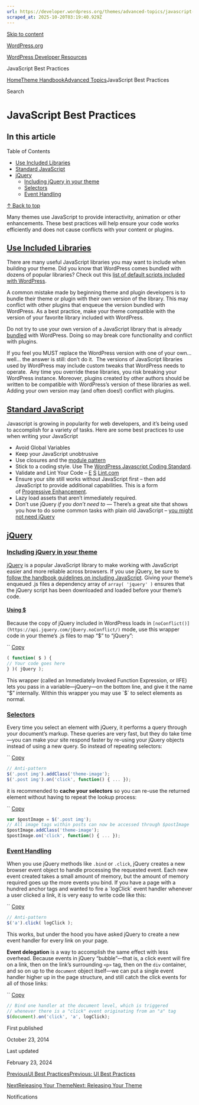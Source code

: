 ```yaml
---
url: https://developer.wordpress.org/themes/advanced-topics/javascript-best-practices
scraped_at: 2025-10-20T03:19:40.929Z
---
```


[Skip to content](https://developer.wordpress.org/themes/advanced-topics/javascript-best-practices/#wp--skip-link--target)

[WordPress.org](https://wordpress.org/)

[WordPress Developer Resources](https://developer.wordpress.org/)

JavaScript Best Practices


[Home](https://developer.wordpress.org/)[Theme Handbook](https://developer.wordpress.org/themes/)[Advanced Topics](https://developer.wordpress.org/themes/advanced-topics/)JavaScript Best Practices

Search

# JavaScript Best Practices

## In this article

Table of Contents

- [Use Included Libraries](https://developer.wordpress.org/themes/advanced-topics/javascript-best-practices/#use-included-libraries)
- [Standard JavaScript](https://developer.wordpress.org/themes/advanced-topics/javascript-best-practices/#standard-javascript)
- [jQuery](https://developer.wordpress.org/themes/advanced-topics/javascript-best-practices/#jquery)
  - [Including jQuery in your theme](https://developer.wordpress.org/themes/advanced-topics/javascript-best-practices/#including-jquery-in-your-theme)
  - [Selectors](https://developer.wordpress.org/themes/advanced-topics/javascript-best-practices/#selectors)
  - [Event Handling](https://developer.wordpress.org/themes/advanced-topics/javascript-best-practices/#event-handling)

[↑ Back to top](https://developer.wordpress.org/themes/advanced-topics/javascript-best-practices/#wp--skip-link--target)

Many themes use JavaScript to provide interactivity, animation or other enhancements. These best practices will help ensure your code works efficiently and does not cause conflicts with your content or plugins.

## [Use Included Libraries](https://developer.wordpress.org/themes/advanced-topics/javascript-best-practices/\#use-included-libraries)

There are many useful JavaScript libraries you may want to include when building your theme. Did you know that WordPress comes bundled with dozens of popular libraries? Check out this [list of default scripts included with WordPress](https://developer.wordpress.org/themes/basics/including-css-javascript/#default-scripts-included-and-registered-by-wordpress).

A common mistake made by beginning theme and plugin developers is to bundle their theme or plugin with their own version of the library. This may conflict with other plugins that enqueue the version bundled with WordPress. As a best practice, make your theme compatible with the version of your favorite library included with WordPress.

Do not try to use your own version of a JavaScript library that is already [bundled](https://developer.wordpress.org/themes/basics/including-css-javascript/#default-scripts-included-and-registered-by-wordpress "Default Scripts Included with WordPress") with WordPress. Doing so may break core functionality and conflict with plugins.

If you feel you MUST replace the WordPress version with one of your own… well… the answer is still: don’t do it.  The versions of JavaScript libraries used by WordPress may include custom tweaks that WordPress needs to operate.  Any time you override these libraries, you risk breaking your WordPress instance. Moreover, plugins created by other authors should be written to be compatible with WordPress’s version of these libraries as well. Adding your own version may (and often does!) conflict with plugins.

## [Standard JavaScript](https://developer.wordpress.org/themes/advanced-topics/javascript-best-practices/\#standard-javascript)

Javascript is growing in popularity for web developers, and it’s being used to accomplish for a variety of tasks. Here are some best practices to use when writing your JavaScript

- Avoid Global Variables
- Keep your JavaScript unobtrusive
- Use closures and the [module pattern](https://developer.mozilla.org/en-US/docs/Web/JavaScript/Guide/Modules)
- Stick to a coding style. Use The [WordPress Javascript Coding Standard](https://make.wordpress.org/core/handbook/coding-standards/javascript/).
- Validate and Lint Your Code – [E](http://jslint.com/) [S](http://jslint.com/) [Lint.com](https://eslint.org/)
- Ensure your site still works without JavaScript first – then add JavaScript to provide additional capabilities. This is a form of [Progressive Enhancement](http://en.wikipedia.org/wiki/Progressive_enhancement).
- Lazy load assets that aren’t immediately required.
- Don’t use jQuery _if you don’t need to_ — There’s a great site that shows you how to do some common tasks with plain old JavaScript – [you might not need jQuery](http://youmightnotneedjquery.com/)

## [jQuery](https://developer.wordpress.org/themes/advanced-topics/javascript-best-practices/\#jquery)

### [Including jQuery in your theme](https://developer.wordpress.org/themes/advanced-topics/javascript-best-practices/\#including-jquery-in-your-theme)

[jQuery](http://www.jquery.com/) is a popular JavaScript library to make working with JavaScript easier and more reliable across browsers. If you use jQuery, be sure to [follow the handbook guidelines on including JavaScript](https://developer.wordpress.org/themes/basics/including-css-javascript/). Giving your theme’s enqueued .js files a dependency array of `array( 'jquery' )` ensures that the jQuery script has been downloaded and loaded before your theme’s code.

#### [Using $](https://developer.wordpress.org/themes/advanced-topics/javascript-best-practices/\#using)

Because the copy of jQuery included in WordPress loads in `[noConflict()](https://api.jquery.com/jQuery.noConflict/)` mode, use this wrapper code in your theme’s .js files to map “$” to “jQuery”:

``
[Copy](https://developer.wordpress.org/themes/advanced-topics/javascript-best-practices/#)

```javascript
( function( $ ) {
// Your code goes here
} )( jQuery );
```

This wrapper (called an Immediately Invoked Function Expression, or IIFE) lets you pass in a variable—jQuery—on the bottom line, and give it the name “$” internally. Within this wrapper you may use `$` to select elements as normal.

### [Selectors](https://developer.wordpress.org/themes/advanced-topics/javascript-best-practices/\#selectors)

Every time you select an element with jQuery, it performs a query through your document’s markup. These queries are very fast, but they do take time—you can make your site respond faster by re-using your jQuery objects instead of using a new query. So instead of repeating selectors:

``
[Copy](https://developer.wordpress.org/themes/advanced-topics/javascript-best-practices/#)

```javascript
// Anti-pattern
$('.post img').addClass('theme-image');
$('.post img').on('click', function() { ... });
```

it is recommended to **cache your selectors** so you can re-use the returned element without having to repeat the lookup process:

``
[Copy](https://developer.wordpress.org/themes/advanced-topics/javascript-best-practices/#)

```javascript
var $postImage = $('.post img');
// All image tags within posts can now be accessed through $postImage
$postImage.addClass('theme-image');
$postImage.on('click', function() { ... });
```

### [Event Handling](https://developer.wordpress.org/themes/advanced-topics/javascript-best-practices/\#event-handling)

When you use jQuery methods like `.bind` or `.click`, jQuery creates a new browser event object to handle processing the requested event. Each new event created takes a small amount of memory, but the amount of memory required goes up the more events you bind. If you have a page with a hundred anchor tags and wanted to fire a \`logClick\` event handler whenever a user clicked a link, it is very easy to write code like this:

``
[Copy](https://developer.wordpress.org/themes/advanced-topics/javascript-best-practices/#)

```javascript
// Anti-pattern
$('a').click( logClick );
```

This works, but under the hood you have asked jQuery to create a new event handler for every link on your page.

**Event delegation** is a way to accomplish the same effect with less overhead. Because events in jQuery “bubble”—that is, a click event will fire on a link, then on the link’s surrounding `<p>` tag, then on the `div` container, and so on up to the `document` object itself—we can put a single event handler higher up in the page structure, and still catch the click events for all of those links:

``
[Copy](https://developer.wordpress.org/themes/advanced-topics/javascript-best-practices/#)

```javascript
// Bind one handler at the document level, which is triggered
// whenever there is a "click" event originating from an "a" tag
$(document).on('click', 'a', logClick);
```

First published

October 23, 2014

Last updated

February 23, 2024

[PreviousUI Best PracticesPrevious: UI Best Practices](https://developer.wordpress.org/themes/advanced-topics/ui-best-practices/)

[NextReleasing Your ThemeNext: Releasing Your Theme](https://developer.wordpress.org/themes/releasing-your-theme/)

Notifications